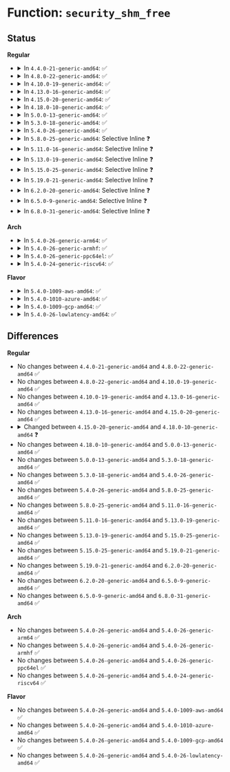 # Function: <code>security_shm_free</code>

## Status
<b>Regular</b>
<ul>
<li>
<details>
<summary>In <code>4.4.0-21-generic-amd64</code>: ✅</summary>

```c
void security_shm_free(struct shmid_kernel * shp)
```

```json
{
  "name": "security_shm_free",
  "collision_type": "Unique Global",
  "inline_type": "No",
  "funcs": [
    {
      "addr": 18446744071582248176,
      "name": "security_shm_free",
      "external": true,
      "loc": "security/security.c:1079",
      "file": "security/security.c",
      "inline": "seen, unknown",
      "caller_inline": [],
      "caller_func": [
        "ipc/shm.c:shm_rcu_free"
      ]
    }
  ],
  "symbols": [
    {
      "addr": 18446744071582248176,
      "name": "security_shm_free",
      "section": ".text",
      "bind": "STB_GLOBAL",
      "size": 54
    }
  ]
}
```
</details>
</li>
<li>
<details>
<summary>In <code>4.8.0-22-generic-amd64</code>: ✅</summary>

```c
void security_shm_free(struct shmid_kernel * shp)
```

```json
{
  "name": "security_shm_free",
  "collision_type": "Unique Global",
  "inline_type": "No",
  "funcs": [
    {
      "addr": 18446744071582466832,
      "name": "security_shm_free",
      "external": true,
      "loc": "security/security.c:1103",
      "file": "security/security.c",
      "inline": "seen, unknown",
      "caller_inline": [],
      "caller_func": [
        "ipc/shm.c:shm_rcu_free"
      ]
    }
  ],
  "symbols": [
    {
      "addr": 18446744071582466832,
      "name": "security_shm_free",
      "section": ".text",
      "bind": "STB_GLOBAL",
      "size": 54
    }
  ]
}
```
</details>
</li>
<li>
<details>
<summary>In <code>4.10.0-19-generic-amd64</code>: ✅</summary>

```c
void security_shm_free(struct shmid_kernel * shp)
```

```json
{
  "name": "security_shm_free",
  "collision_type": "Unique Global",
  "inline_type": "No",
  "funcs": [
    {
      "addr": 18446744071582559296,
      "name": "security_shm_free",
      "external": true,
      "loc": "security/security.c:1124",
      "file": "security/security.c",
      "inline": "seen, unknown",
      "caller_inline": [],
      "caller_func": [
        "ipc/shm.c:shm_rcu_free"
      ]
    }
  ],
  "symbols": [
    {
      "addr": 18446744071582559296,
      "name": "security_shm_free",
      "section": ".text",
      "bind": "STB_GLOBAL",
      "size": 54
    }
  ]
}
```
</details>
</li>
<li>
<details>
<summary>In <code>4.13.0-16-generic-amd64</code>: ✅</summary>

```c
void security_shm_free(struct shmid_kernel * shp)
```

```json
{
  "name": "security_shm_free",
  "collision_type": "Unique Global",
  "inline_type": "No",
  "funcs": [
    {
      "addr": 18446744071582647040,
      "name": "security_shm_free",
      "external": true,
      "loc": "security/security.c:1860",
      "file": "security/security.c",
      "inline": "seen, unknown",
      "caller_inline": [],
      "caller_func": [
        "ipc/shm.c:shm_rcu_free"
      ]
    }
  ],
  "symbols": [
    {
      "addr": 18446744071582647040,
      "name": "security_shm_free",
      "section": ".text",
      "bind": "STB_GLOBAL",
      "size": 73
    }
  ]
}
```
</details>
</li>
<li>
<details>
<summary>In <code>4.15.0-20-generic-amd64</code>: ✅</summary>

```c
void security_shm_free(struct shmid_kernel * shp)
```

```json
{
  "name": "security_shm_free",
  "collision_type": "Unique Global",
  "inline_type": "No",
  "funcs": [
    {
      "addr": 18446744071582801808,
      "name": "security_shm_free",
      "external": true,
      "loc": "security/security.c:1831",
      "file": "security/security.c",
      "inline": "seen, unknown",
      "caller_inline": [],
      "caller_func": [
        "ipc/shm.c:shm_rcu_free",
        "security/security.c:security_shm_alloc"
      ]
    }
  ],
  "symbols": [
    {
      "addr": 18446744071582801808,
      "name": "security_shm_free",
      "section": ".text",
      "bind": "STB_GLOBAL",
      "size": 79
    }
  ]
}
```
</details>
</li>
<li>
<details>
<summary>In <code>4.18.0-10-generic-amd64</code>: ✅</summary>

```c
void security_shm_free(struct kern_ipc_perm * shp)
```

```json
{
  "name": "security_shm_free",
  "collision_type": "Unique Global",
  "inline_type": "No",
  "funcs": [
    {
      "addr": 18446744071582997760,
      "name": "security_shm_free",
      "external": true,
      "loc": "security/security.c:1228",
      "file": "security/security.c",
      "inline": "seen, unknown",
      "caller_inline": [],
      "caller_func": [
        "ipc/shm.c:shm_rcu_free"
      ]
    }
  ],
  "symbols": [
    {
      "addr": 18446744071582997760,
      "name": "security_shm_free",
      "section": ".text",
      "bind": "STB_GLOBAL",
      "size": 52
    }
  ]
}
```
</details>
</li>
<li>
<details>
<summary>In <code>5.0.0-13-generic-amd64</code>: ✅</summary>

```c
void security_shm_free(struct kern_ipc_perm * shp)
```

```json
{
  "name": "security_shm_free",
  "collision_type": "Unique Global",
  "inline_type": "No",
  "funcs": [
    {
      "addr": 18446744071583110064,
      "name": "security_shm_free",
      "external": true,
      "loc": "security/security.c:1861",
      "file": "security/security.c",
      "inline": "seen, unknown",
      "caller_inline": [],
      "caller_func": [
        "ipc/shm.c:shm_rcu_free",
        "security/security.c:security_shm_alloc"
      ]
    }
  ],
  "symbols": [
    {
      "addr": 18446744071583110064,
      "name": "security_shm_free",
      "section": ".text",
      "bind": "STB_GLOBAL",
      "size": 71
    }
  ]
}
```
</details>
</li>
<li>
<details>
<summary>In <code>5.3.0-18-generic-amd64</code>: ✅</summary>

```c
void security_shm_free(struct kern_ipc_perm * shp)
```

```json
{
  "name": "security_shm_free",
  "collision_type": "Unique Global",
  "inline_type": "No",
  "funcs": [
    {
      "addr": 18446744071583296544,
      "name": "security_shm_free",
      "external": true,
      "loc": "security/security.c:1880",
      "file": "security/security.c",
      "inline": "seen, unknown",
      "caller_inline": [],
      "caller_func": [
        "ipc/shm.c:shm_rcu_free",
        "security/security.c:security_shm_alloc"
      ]
    }
  ],
  "symbols": [
    {
      "addr": 18446744071583296544,
      "name": "security_shm_free",
      "section": ".text",
      "bind": "STB_GLOBAL",
      "size": 73
    }
  ]
}
```
</details>
</li>
<li>
<details>
<summary>In <code>5.4.0-26-generic-amd64</code>: ✅</summary>

```c
void security_shm_free(struct kern_ipc_perm * shp)
```

```json
{
  "name": "security_shm_free",
  "collision_type": "Unique Global",
  "inline_type": "No",
  "funcs": [
    {
      "addr": 18446744071583401456,
      "name": "security_shm_free",
      "external": true,
      "loc": "security/security.c:1919",
      "file": "security/security.c",
      "inline": "seen, unknown",
      "caller_inline": [],
      "caller_func": [
        "ipc/shm.c:shm_rcu_free",
        "security/security.c:security_shm_alloc"
      ]
    }
  ],
  "symbols": [
    {
      "addr": 18446744071583401456,
      "name": "security_shm_free",
      "section": ".text",
      "bind": "STB_GLOBAL",
      "size": 71
    }
  ]
}
```
</details>
</li>
<li>
<details>
<summary>In <code>5.8.0-25-generic-amd64</code>: Selective Inline ❓</summary>

```c
void security_shm_free(struct kern_ipc_perm * shp)
```

```json
{
  "name": "security_shm_free",
  "collision_type": "Unique Global",
  "inline_type": "Selective",
  "funcs": [
    {
      "addr": 18446744071583741263,
      "name": "security_shm_free",
      "external": true,
      "loc": "security/security.c:2121",
      "file": "security/security.c",
      "inline": "not declared, inlined",
      "caller_inline": [
        "security/security.c:security_shm_alloc"
      ],
      "caller_func": [
        "ipc/shm.c:shm_rcu_free"
      ]
    }
  ],
  "symbols": [
    {
      "addr": 18446744071583741328,
      "name": "security_shm_free",
      "section": ".text",
      "bind": "STB_GLOBAL",
      "size": 71
    }
  ]
}
```
</details>
</li>
<li>
<details>
<summary>In <code>5.11.0-16-generic-amd64</code>: Selective Inline ❓</summary>

```c
void security_shm_free(struct kern_ipc_perm * shp)
```

```json
{
  "name": "security_shm_free",
  "collision_type": "Unique Global",
  "inline_type": "Selective",
  "funcs": [
    {
      "addr": 18446744071583861583,
      "name": "security_shm_free",
      "external": true,
      "loc": "security/security.c:2138",
      "file": "security/security.c",
      "inline": "not declared, inlined",
      "caller_inline": [
        "security/security.c:security_shm_alloc"
      ],
      "caller_func": [
        "ipc/shm.c:shm_rcu_free"
      ]
    }
  ],
  "symbols": [
    {
      "addr": 18446744071583861648,
      "name": "security_shm_free",
      "section": ".text",
      "bind": "STB_GLOBAL",
      "size": 71
    }
  ]
}
```
</details>
</li>
<li>
<details>
<summary>In <code>5.13.0-19-generic-amd64</code>: Selective Inline ❓</summary>

```c
void security_shm_free(struct kern_ipc_perm * shp)
```

```json
{
  "name": "security_shm_free",
  "collision_type": "Unique Global",
  "inline_type": "Selective",
  "funcs": [
    {
      "addr": 18446744071583887759,
      "name": "security_shm_free",
      "external": true,
      "loc": "security/security.c:2201",
      "file": "security/security.c",
      "inline": "not declared, inlined",
      "caller_inline": [
        "security/security.c:security_shm_alloc"
      ],
      "caller_func": [
        "ipc/shm.c:shm_rcu_free"
      ]
    }
  ],
  "symbols": [
    {
      "addr": 18446744071583887824,
      "name": "security_shm_free",
      "section": ".text",
      "bind": "STB_GLOBAL",
      "size": 71
    }
  ]
}
```
</details>
</li>
<li>
<details>
<summary>In <code>5.15.0-25-generic-amd64</code>: Selective Inline ❓</summary>

```c
void security_shm_free(struct kern_ipc_perm * shp)
```

```json
{
  "name": "security_shm_free",
  "collision_type": "Unique Global",
  "inline_type": "Selective",
  "funcs": [
    {
      "addr": 18446744071584251471,
      "name": "security_shm_free",
      "external": true,
      "loc": "security/security.c:2209",
      "file": "security/security.c",
      "inline": "not declared, inlined",
      "caller_inline": [
        "security/security.c:security_shm_alloc"
      ],
      "caller_func": [
        "ipc/shm.c:shm_rcu_free"
      ]
    }
  ],
  "symbols": [
    {
      "addr": 18446744071584251536,
      "name": "security_shm_free",
      "section": ".text",
      "bind": "STB_GLOBAL",
      "size": 71
    }
  ]
}
```
</details>
</li>
<li>
<details>
<summary>In <code>5.19.0-21-generic-amd64</code>: Selective Inline ❓</summary>

```c
void security_shm_free(struct kern_ipc_perm * shp)
```

```json
{
  "name": "security_shm_free",
  "collision_type": "Unique Global",
  "inline_type": "Selective",
  "funcs": [
    {
      "addr": 18446744071584861795,
      "name": "security_shm_free",
      "external": true,
      "loc": "security/security.c:2220",
      "file": "security/security.c",
      "inline": "not declared, inlined",
      "caller_inline": [
        "security/security.c:security_shm_alloc"
      ],
      "caller_func": [
        "ipc/shm.c:shm_rcu_free"
      ]
    }
  ],
  "symbols": [
    {
      "addr": 18446744071584861920,
      "name": "security_shm_free",
      "section": ".text",
      "bind": "STB_GLOBAL",
      "size": 79
    }
  ]
}
```
</details>
</li>
<li>
<details>
<summary>In <code>6.2.0-20-generic-amd64</code>: Selective Inline ❓</summary>

```c
void security_shm_free(struct kern_ipc_perm * shp)
```

```json
{
  "name": "security_shm_free",
  "collision_type": "Unique Global",
  "inline_type": "Selective",
  "funcs": [
    {
      "addr": 18446744071585567075,
      "name": "security_shm_free",
      "external": true,
      "loc": "security/security.c:2296",
      "file": "security/security.c",
      "inline": "not declared, inlined",
      "caller_inline": [
        "security/security.c:security_shm_alloc"
      ],
      "caller_func": [
        "ipc/shm.c:shm_rcu_free"
      ]
    }
  ],
  "symbols": [
    {
      "addr": 18446744071585567216,
      "name": "security_shm_free",
      "section": ".text",
      "bind": "STB_GLOBAL",
      "size": 79
    }
  ]
}
```
</details>
</li>
<li>
<details>
<summary>In <code>6.5.0-9-generic-amd64</code>: Selective Inline ❓</summary>

```c
void security_shm_free(struct kern_ipc_perm * shp)
```

```json
{
  "name": "security_shm_free",
  "collision_type": "Unique Global",
  "inline_type": "Selective",
  "funcs": [
    {
      "addr": 18446744071585797987,
      "name": "security_shm_free",
      "external": true,
      "loc": "security/security.c:3840",
      "file": "security/security.c",
      "inline": "not declared, inlined",
      "caller_inline": [
        "security/security.c:security_shm_alloc"
      ],
      "caller_func": [
        "ipc/shm.c:shm_rcu_free"
      ]
    }
  ],
  "symbols": [
    {
      "addr": 18446744071585798128,
      "name": "security_shm_free",
      "section": ".text",
      "bind": "STB_GLOBAL",
      "size": 79
    }
  ]
}
```
</details>
</li>
<li>
<details>
<summary>In <code>6.8.0-31-generic-amd64</code>: Selective Inline ❓</summary>

```c
void security_shm_free(struct kern_ipc_perm * shp)
```

```json
{
  "name": "security_shm_free",
  "collision_type": "Unique Global",
  "inline_type": "Selective",
  "funcs": [
    {
      "addr": 18446744071586045923,
      "name": "security_shm_free",
      "external": true,
      "loc": "security/security.c:3869",
      "file": "security/security.c",
      "inline": "not declared, inlined",
      "caller_inline": [
        "security/security.c:security_shm_alloc"
      ],
      "caller_func": [
        "ipc/shm.c:shm_rcu_free"
      ]
    }
  ],
  "symbols": [
    {
      "addr": 18446744071586046064,
      "name": "security_shm_free",
      "section": ".text",
      "bind": "STB_GLOBAL",
      "size": 79
    }
  ]
}
```
</details>
</li>
</ul>
<b>Arch</b>
<ul>
<li>
<details>
<summary>In <code>5.4.0-26-generic-arm64</code>: ✅</summary>

```c
void security_shm_free(struct kern_ipc_perm * shp)
```

```json
{
  "name": "security_shm_free",
  "collision_type": "Unique Global",
  "inline_type": "No",
  "funcs": [
    {
      "addr": 18446603336495154352,
      "name": "security_shm_free",
      "external": true,
      "loc": "security/security.c:1919",
      "file": "security/security.c",
      "inline": "seen, unknown",
      "caller_inline": [],
      "caller_func": [
        "ipc/shm.c:shm_rcu_free",
        "security/security.c:security_shm_alloc"
      ]
    }
  ],
  "symbols": [
    {
      "addr": 18446603336495154352,
      "name": "security_shm_free",
      "section": ".text",
      "bind": "STB_GLOBAL",
      "size": 84
    }
  ]
}
```
</details>
</li>
<li>
<details>
<summary>In <code>5.4.0-26-generic-armhf</code>: ✅</summary>

```c
void security_shm_free(struct kern_ipc_perm * shp)
```

```json
{
  "name": "security_shm_free",
  "collision_type": "Unique Global",
  "inline_type": "No",
  "funcs": [
    {
      "addr": 3228541868,
      "name": "security_shm_free",
      "external": true,
      "loc": "security/security.c:1919",
      "file": "security/security.c",
      "inline": "seen, unknown",
      "caller_inline": [],
      "caller_func": [
        "ipc/shm.c:shm_rcu_free",
        "security/security.c:security_shm_alloc"
      ]
    }
  ],
  "symbols": [
    {
      "addr": 3228541868,
      "name": "security_shm_free",
      "section": ".text",
      "bind": "STB_GLOBAL",
      "size": 88
    }
  ]
}
```
</details>
</li>
<li>
<details>
<summary>In <code>5.4.0-26-generic-ppc64el</code>: ✅</summary>

```c
void security_shm_free(struct kern_ipc_perm * shp)
```

```json
{
  "name": "security_shm_free",
  "collision_type": "Unique Global",
  "inline_type": "No",
  "funcs": [
    {
      "addr": 13835058055289082352,
      "name": "security_shm_free",
      "external": true,
      "loc": "security/security.c:1919",
      "file": "security/security.c",
      "inline": "seen, unknown",
      "caller_inline": [],
      "caller_func": [
        "ipc/shm.c:shm_rcu_free",
        "security/security.c:security_shm_alloc"
      ]
    }
  ],
  "symbols": [
    {
      "addr": 13835058055289082352,
      "name": "security_shm_free",
      "section": ".text",
      "bind": "STB_GLOBAL",
      "size": 140
    }
  ]
}
```
</details>
</li>
<li>
<details>
<summary>In <code>5.4.0-24-generic-riscv64</code>: ✅</summary>

```c
void security_shm_free(struct kern_ipc_perm * shp)
```

```json
{
  "name": "security_shm_free",
  "collision_type": "Unique Global",
  "inline_type": "No",
  "funcs": [
    {
      "addr": 18446743936274400822,
      "name": "security_shm_free",
      "external": true,
      "loc": "security/security.c:1919",
      "file": "security/security.c",
      "inline": "seen, unknown",
      "caller_inline": [],
      "caller_func": [
        "ipc/shm.c:shm_rcu_free",
        "security/security.c:security_shm_alloc"
      ]
    }
  ],
  "symbols": [
    {
      "addr": 18446743936274400822,
      "name": "security_shm_free",
      "section": ".text",
      "bind": "STB_GLOBAL",
      "size": 72
    }
  ]
}
```
</details>
</li>
</ul>
<b>Flavor</b>
<ul>
<li>
<details>
<summary>In <code>5.4.0-1009-aws-amd64</code>: ✅</summary>

```c
void security_shm_free(struct kern_ipc_perm * shp)
```

```json
{
  "name": "security_shm_free",
  "collision_type": "Unique Global",
  "inline_type": "No",
  "funcs": [
    {
      "addr": 18446744071583370192,
      "name": "security_shm_free",
      "external": true,
      "loc": "security/security.c:1919",
      "file": "security/security.c",
      "inline": "seen, unknown",
      "caller_inline": [],
      "caller_func": [
        "ipc/shm.c:shm_rcu_free",
        "security/security.c:security_shm_alloc"
      ]
    }
  ],
  "symbols": [
    {
      "addr": 18446744071583370192,
      "name": "security_shm_free",
      "section": ".text",
      "bind": "STB_GLOBAL",
      "size": 71
    }
  ]
}
```
</details>
</li>
<li>
<details>
<summary>In <code>5.4.0-1010-azure-amd64</code>: ✅</summary>

```c
void security_shm_free(struct kern_ipc_perm * shp)
```

```json
{
  "name": "security_shm_free",
  "collision_type": "Unique Global",
  "inline_type": "No",
  "funcs": [
    {
      "addr": 18446744071583307296,
      "name": "security_shm_free",
      "external": true,
      "loc": "security/security.c:1919",
      "file": "security/security.c",
      "inline": "seen, unknown",
      "caller_inline": [],
      "caller_func": [
        "ipc/shm.c:shm_rcu_free",
        "security/security.c:security_shm_alloc"
      ]
    }
  ],
  "symbols": [
    {
      "addr": 18446744071583307296,
      "name": "security_shm_free",
      "section": ".text",
      "bind": "STB_GLOBAL",
      "size": 71
    }
  ]
}
```
</details>
</li>
<li>
<details>
<summary>In <code>5.4.0-1009-gcp-amd64</code>: ✅</summary>

```c
void security_shm_free(struct kern_ipc_perm * shp)
```

```json
{
  "name": "security_shm_free",
  "collision_type": "Unique Global",
  "inline_type": "No",
  "funcs": [
    {
      "addr": 18446744071583353968,
      "name": "security_shm_free",
      "external": true,
      "loc": "security/security.c:1919",
      "file": "security/security.c",
      "inline": "seen, unknown",
      "caller_inline": [],
      "caller_func": [
        "ipc/shm.c:shm_rcu_free",
        "security/security.c:security_shm_alloc"
      ]
    }
  ],
  "symbols": [
    {
      "addr": 18446744071583353968,
      "name": "security_shm_free",
      "section": ".text",
      "bind": "STB_GLOBAL",
      "size": 71
    }
  ]
}
```
</details>
</li>
<li>
<details>
<summary>In <code>5.4.0-26-lowlatency-amd64</code>: ✅</summary>

```c
void security_shm_free(struct kern_ipc_perm * shp)
```

```json
{
  "name": "security_shm_free",
  "collision_type": "Unique Global",
  "inline_type": "No",
  "funcs": [
    {
      "addr": 18446744071583449152,
      "name": "security_shm_free",
      "external": true,
      "loc": "security/security.c:1919",
      "file": "security/security.c",
      "inline": "seen, unknown",
      "caller_inline": [],
      "caller_func": [
        "ipc/shm.c:shm_rcu_free",
        "security/security.c:security_shm_alloc"
      ]
    }
  ],
  "symbols": [
    {
      "addr": 18446744071583449152,
      "name": "security_shm_free",
      "section": ".text",
      "bind": "STB_GLOBAL",
      "size": 71
    }
  ]
}
```
</details>
</li>
</ul>

## Differences
<b>Regular</b>
<ul>
<li>
No changes between <code>4.4.0-21-generic-amd64</code> and <code>4.8.0-22-generic-amd64</code> ✅
</li>
<li>
No changes between <code>4.8.0-22-generic-amd64</code> and <code>4.10.0-19-generic-amd64</code> ✅
</li>
<li>
No changes between <code>4.10.0-19-generic-amd64</code> and <code>4.13.0-16-generic-amd64</code> ✅
</li>
<li>
No changes between <code>4.13.0-16-generic-amd64</code> and <code>4.15.0-20-generic-amd64</code> ✅
</li>
<li>
<details>
<summary>Changed between <code>4.15.0-20-generic-amd64</code> and <code>4.18.0-10-generic-amd64</code> ❓</summary>
<ul>
<li>
<b>Param type changed. </b>
<code>struct shmid_kernel * shp</code> ➡️ <code>struct kern_ipc_perm * shp</code>
</li>
</ul>
</details>
</li>
<li>
No changes between <code>4.18.0-10-generic-amd64</code> and <code>5.0.0-13-generic-amd64</code> ✅
</li>
<li>
No changes between <code>5.0.0-13-generic-amd64</code> and <code>5.3.0-18-generic-amd64</code> ✅
</li>
<li>
No changes between <code>5.3.0-18-generic-amd64</code> and <code>5.4.0-26-generic-amd64</code> ✅
</li>
<li>
No changes between <code>5.4.0-26-generic-amd64</code> and <code>5.8.0-25-generic-amd64</code> ✅
</li>
<li>
No changes between <code>5.8.0-25-generic-amd64</code> and <code>5.11.0-16-generic-amd64</code> ✅
</li>
<li>
No changes between <code>5.11.0-16-generic-amd64</code> and <code>5.13.0-19-generic-amd64</code> ✅
</li>
<li>
No changes between <code>5.13.0-19-generic-amd64</code> and <code>5.15.0-25-generic-amd64</code> ✅
</li>
<li>
No changes between <code>5.15.0-25-generic-amd64</code> and <code>5.19.0-21-generic-amd64</code> ✅
</li>
<li>
No changes between <code>5.19.0-21-generic-amd64</code> and <code>6.2.0-20-generic-amd64</code> ✅
</li>
<li>
No changes between <code>6.2.0-20-generic-amd64</code> and <code>6.5.0-9-generic-amd64</code> ✅
</li>
<li>
No changes between <code>6.5.0-9-generic-amd64</code> and <code>6.8.0-31-generic-amd64</code> ✅
</li>
</ul>
<b>Arch</b>
<ul>
<li>
No changes between <code>5.4.0-26-generic-amd64</code> and <code>5.4.0-26-generic-arm64</code> ✅
</li>
<li>
No changes between <code>5.4.0-26-generic-amd64</code> and <code>5.4.0-26-generic-armhf</code> ✅
</li>
<li>
No changes between <code>5.4.0-26-generic-amd64</code> and <code>5.4.0-26-generic-ppc64el</code> ✅
</li>
<li>
No changes between <code>5.4.0-26-generic-amd64</code> and <code>5.4.0-24-generic-riscv64</code> ✅
</li>
</ul>
<b>Flavor</b>
<ul>
<li>
No changes between <code>5.4.0-26-generic-amd64</code> and <code>5.4.0-1009-aws-amd64</code> ✅
</li>
<li>
No changes between <code>5.4.0-26-generic-amd64</code> and <code>5.4.0-1010-azure-amd64</code> ✅
</li>
<li>
No changes between <code>5.4.0-26-generic-amd64</code> and <code>5.4.0-1009-gcp-amd64</code> ✅
</li>
<li>
No changes between <code>5.4.0-26-generic-amd64</code> and <code>5.4.0-26-lowlatency-amd64</code> ✅
</li>
</ul>
